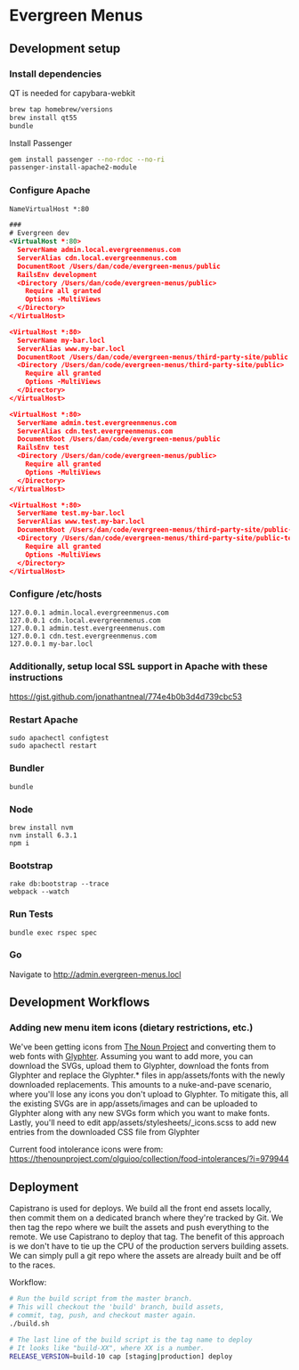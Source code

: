 # Evergreen Menus

## Development setup

### Install dependencies

QT is needed for capybara-webkit

```bash
brew tap homebrew/versions
brew install qt55
bundle
```

Install Passenger

```bash
gem install passenger --no-rdoc --no-ri
passenger-install-apache2-module
```

### Configure Apache

```xml
NameVirtualHost *:80

###
# Evergreen dev
<VirtualHost *:80>
  ServerName admin.local.evergreenmenus.com
  ServerAlias cdn.local.evergreenmenus.com
  DocumentRoot /Users/dan/code/evergreen-menus/public
  RailsEnv development
  <Directory /Users/dan/code/evergreen-menus/public>
    Require all granted
    Options -MultiViews
  </Directory>
</VirtualHost>

<VirtualHost *:80>
  ServerName my-bar.locl
  ServerAlias www.my-bar.locl
  DocumentRoot /Users/dan/code/evergreen-menus/third-party-site/public
  <Directory /Users/dan/code/evergreen-menus/third-party-site/public>
    Require all granted
    Options -MultiViews
  </Directory>
</VirtualHost>

<VirtualHost *:80>
  ServerName admin.test.evergreenmenus.com
  ServerAlias cdn.test.evergreenmenus.com
  DocumentRoot /Users/dan/code/evergreen-menus/public
  RailsEnv test
  <Directory /Users/dan/code/evergreen-menus/public>
    Require all granted
    Options -MultiViews
  </Directory>
</VirtualHost>

<VirtualHost *:80>
  ServerName test.my-bar.locl
  ServerAlias www.test.my-bar.locl
  DocumentRoot /Users/dan/code/evergreen-menus/third-party-site/public-test
  <Directory /Users/dan/code/evergreen-menus/third-party-site/public-test>
    Require all granted
    Options -MultiViews
  </Directory>
</VirtualHost>
```

### Configure /etc/hosts

```
127.0.0.1 admin.local.evergreenmenus.com
127.0.0.1 cdn.local.evergreenmenus.com
127.0.0.1 admin.test.evergreenmenus.com
127.0.0.1 cdn.test.evergreenmenus.com
127.0.0.1 my-bar.locl
```

### Additionally, setup local SSL support in Apache with these instructions

https://gist.github.com/jonathantneal/774e4b0b3d4d739cbc53

### Restart Apache

```
sudo apachectl configtest
sudo apachectl restart
```

### Bundler

`bundle`

### Node

```
brew install nvm
nvm install 6.3.1
npm i
```

### Bootstrap

```
rake db:bootstrap --trace
webpack --watch
```

### Run Tests

`bundle exec rspec spec`

### Go

Navigate to http://admin.evergreen-menus.locl

## Development Workflows

### Adding new menu item icons (dietary restrictions, etc.)

We've been getting icons from [The Noun Project](https://thenounproject.com) and converting them to web fonts with [Glyphter](https://glyphter.com/). Assuming you want to add more, you can download the SVGs, upload them to Glyphter, download the fonts from Glyphter and replace the Glyphter.* files in app/assets/fonts with the newly downloaded replacements. This amounts to a  nuke-and-pave scenario, where you'll lose any icons you don't upload to Glyphter. To mitigate this, all the existing SVGs are in app/assets/images and can be uploaded to Glyphter along with any new SVGs form which you want to make fonts. Lastly, you'll need to edit app/assets/stylesheets/_icons.scss to add new entries from the downloaded CSS file from Glyphter

Current food intolerance icons were from:
https://thenounproject.com/olguioo/collection/food-intolerances/?i=979944

## Deployment

Capistrano is used for deploys. We build all the front end assets locally, then commit them on a dedicated branch where they're tracked by Git. We then tag the repo where we built the assets and push everything to the remote. We use Capistrano to deploy that tag. The benefit of this approach is we don't have to tie up the CPU of the production servers building assets. We can simply pull a git repo where the assets are already built and be off to the races.

Workflow:

```bash
# Run the build script from the master branch.
# This will checkout the 'build' branch, build assets,
# commit, tag, push, and checkout master again.
./build.sh

# The last line of the build script is the tag name to deploy
# It looks like "build-XX", where XX is a number.
RELEASE_VERSION=build-10 cap [staging|production] deploy
```
